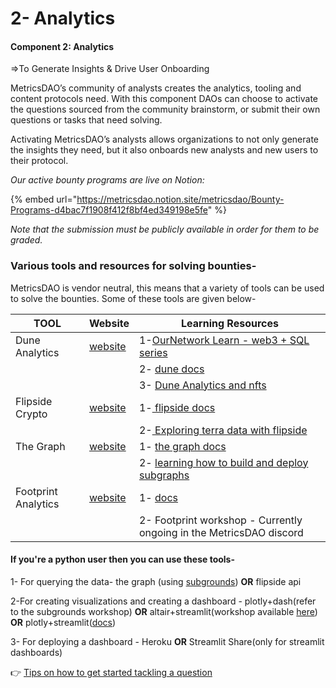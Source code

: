# 2- Analytics

#### **Component 2: Analytics**

⇒To Generate Insights & Drive User Onboarding

MetricsDAO’s community of analysts creates the analytics, tooling and content protocols need. With this component DAOs can choose to activate the questions sourced from the community brainstorm, or submit their own questions or tasks that need solving.

Activating MetricsDAO’s analysts allows organizations to not only generate the insights they need, but it also onboards new analysts and new users to their protocol.

_Our active bounty programs are live on Notion:_

{% embed url="https://metricsdao.notion.site/metricsdao/Bounty-Programs-d4bac7f1908f412f8bf4ed349198e5fe" %}

_Note that the submission must be publicly available in order for them to be graded._&#x20;

### Various tools and resources  for solving bounties-

MetricsDAO is vendor neutral, this means that a variety of tools can be used to solve the bounties. Some of these tools are given below-



| TOOL                 | Website                                                         | Learning Resources                                                                                                                               |
| -------------------- | --------------------------------------------------------------- | ------------------------------------------------------------------------------------------------------------------------------------------------ |
| Dune Analytics       | [website](https://dune.com/browse/dashboards)                   | 1-[OurNetwork Learn - web3 + SQL series](https://www.youtube.com/watch?v=yDSmTUrpdoQ\&list=PL\_7kfUeJgSzz5Fltb2nivE\_8xuAe2XTJl)                 |
|                      |                                                                 | 2- [dune docs](https://docs.dune.com/)                                                                                                           |
|                      |                                                                 | 3- [Dune Analytics and nfts](https://docs.metricsdao.xyz/get-involved/workshops/2022-01-27-dune-analytics-and-nfts)                              |
| Flipside Crypto      | [website](https://app.flipsidecrypto.com/velocity?nav=Discover) | 1-[ flipside docs](https://docs.flipsidecrypto.com/)                                                                                             |
|                      |                                                                 | 2-[ Exploring terra data with flipside](https://docs.metricsdao.xyz/get-involved/workshops/2022-02-10-exploring-terra-data-with-flipside-crypto) |
| The Graph            | [website](https://thegraph.com/en/)                             | 1- [the graph docs](https://thegraph.com/docs/en/)                                                                                               |
|                      |                                                                 | 2- [learning how to build and deploy subgraphs](https://thegraph.academy/)                                                                       |
| Footprint Analytics  | [website](https://www.footprint.network/dashboards)             | 1- [docs](https://docs.footprint.network/)                                                                                                       |
|                      |                                                                 | 2- Footprint workshop - Currently ongoing in the MetricsDAO discord                                                                              |

#### If you're a python user then you can use these tools-

1- For querying the data- the graph (using [subgrounds](https://docs.metricsdao.xyz/get-involved/workshops/2022-03-30+-subgrounds-workshop-series)) **OR** flipside api

2-For creating visualizations and creating a dashboard - plotly+dash(refer to the subgrounds workshop) **OR** altair+streamlit(workshop available [here](https://docs.metricsdao.xyz/get-involved/workshops/2022-04-21+-interactive-data-visualization-with-python)) **OR** plotly+streamlit([docs](https://docs.streamlit.io/library/api-reference/charts/st.plotly\_chart))

3- For deploying a dashboard - Heroku **OR** Streamlit Share(only for streamlit dashboards)

👉 [Tips on how to get started tackling a question ](https://metricsdao.mirror.xyz/1LDc9d4HNyrKAXE3T4hzpkEh4iDs55PHny2DIsIxMX4)
